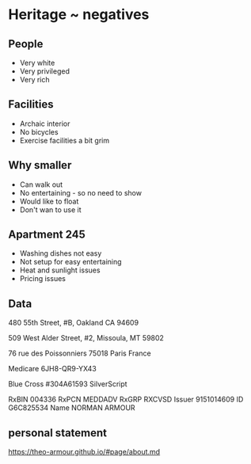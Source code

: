 # Heritage ~ negatives

## People

* Very white
* Very privileged
* Very rich


## Facilities

* Archaic interior
* No bicycles
* Exercise facilities a bit grim


## Why smaller

* Can walk out
* No entertaining - so no need to show
* Would like to float
* Don't wan to use it


## Apartment 245

* Washing dishes not easy
* Not setup for easy entertaining
* Heat and sunlight issues
* Pricing issues


## Data

480 55th Street, #B, Oakland CA 94609

509 West Alder Street, #2, Missoula, MT 59802

76 rue des Poissonniers 75018 Paris France

Medicare 6JH8-QR9-YX43

Blue Cross #304A61593
SilverScript

RxBIN	004336
RxPCN	MEDDADV
RxGRP	RXCVSD
Issuer	9151014609
ID	G6C825534
Name	NORMAN ARMOUR

## personal statement

https://theo-armour.github.io/#page/about.md